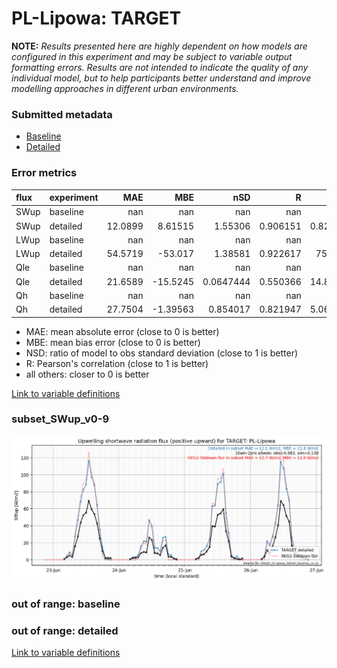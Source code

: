 # PL-Lipowa: TARGET

**NOTE:** *Results presented here are highly dependent on how models are configured in this experiment and may be subject to variable output formatting errors. Results are not intended to indicate the quality of any individual model, but to help participants better understand and improve modelling approaches in different urban environments.*

### Submitted metadata

- [Baseline](TARGET_PL-Lipowa_baseline_attrs.md)
- [Detailed](TARGET_PL-Lipowa_detailed_attrs.md)

### Error metrics

| flux   | experiment   |      MAE |       MBE |         nSD |          R |       5th |     95th |     RMSE |      cRMSE |      AMBE |      1-nSD |         1-R |   nSkewness |   nKurtosis |    Overlap |
|:-------|:-------------|---------:|----------:|------------:|-----------:|----------:|---------:|---------:|-----------:|----------:|-----------:|------------:|------------:|------------:|-----------:|
| SWup   | baseline     | nan      | nan       | nan         | nan        | nan       | nan      | nan      | nan        | nan       | nan        | nan         |  nan        |  nan        | nan        |
| SWup   | detailed     |  12.0899 |   8.61515 |   1.55306   |   0.906151 |   0.82379 |  37.0641 |  17.9552 |   0.772902 |   8.61515 |   0.553054 |   0.0938488 |    0.120833 |    1.16012  |   0.220494 |
| LWup   | baseline     | nan      | nan       | nan         | nan        | nan       | nan      | nan      | nan        | nan       | nan        | nan         |  nan        |  nan        | nan        |
| LWup   | detailed     |  54.5719 | -53.017   |   1.38581   |   0.922617 |  75.017   |  20.8214 |  64.0113 |   0.602767 |  53.017   |   0.385809 |   0.0773827 |    0.229788 |    2.82841  |   0.396038 |
| Qle    | baseline     | nan      | nan       | nan         | nan        | nan       | nan      | nan      | nan        | nan       | nan        | nan         |  nan        |  nan        | nan        |
| Qle    | detailed     |  21.6589 | -15.5245  |   0.0647444 |   0.550366 |  14.8113  |  75.4453 |  35.0385 |   0.965881 |  15.5245  |   0.935256 |   0.449634  |    0.138779 |    0.810308 |   0.522    |
| Qh     | baseline     | nan      | nan       | nan         | nan        | nan       | nan      | nan      | nan        | nan       | nan        | nan         |  nan        |  nan        | nan        |
| Qh     | detailed     |  27.7504 |  -1.39563 |   0.854017  |   0.821947 |   5.06024 |  23.8242 |  38.2955 |   0.570467 |   1.39563 |   0.145984 |   0.178053  |    0.352984 |    0.766413 |   0.165656 |

 - MAE: mean absolute error (close to 0 is better)
 - MBE: mean bias error (close to 0 is better)
 - NSD: ratio of model to obs standard deviation (close to 1 is better)
 - R: Pearson's correlation (close to 1 is better)
 - all others: closer to 0 is better

[Link to variable definitions](../modelattrs/variable_definitions.md)

### <a name="subset_swup_v0-9"></a>subset_SWup_v0-9
[![TARGET_PL-Lipowa_subset_SWup_v0-9.png](TARGET_PL-Lipowa_subset_SWup_v0-9.png)](TARGET_PL-Lipowa_subset_SWup_v0-9.png)

### out of range: baseline


### out of range: detailed



[Link to variable definitions](../modelattrs/variable_definitions.md)

